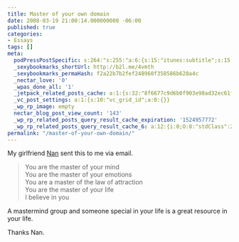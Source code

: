 ```yaml
---
title: Master of your own domain
date: 2008-03-19 21:00:14.000000000 -06:00
published: true
categories:
- Essays
tags: []
meta:
  podPressPostSpecific: s:264:"s:255:"a:6:{s:15:"itunes:subtitle";s:15:"##PostExcerpt##";s:14:"itunes:summary";s:15:"##PostExcerpt##";s:15:"itunes:keywords";s:17:"##WordPressCats##";s:13:"itunes:author";s:10:"##Global##";s:15:"itunes:explicit";s:7:"Default";s:12:"itunes:block";s:7:"Default";}";";
  _sexybookmarks_shortUrl: http://b2l.me/4vmth
  _sexybookmarks_permaHash: f2a22b7b2fef248960f358586b628a4c
  _nectar_love: '0'
  _wpas_done_all: '1'
  _jetpack_related_posts_cache: a:1:{s:32:"8f6677c9d6b0f903e98ad32ec61f8deb";a:2:{s:7:"expires";i:1470832159;s:7:"payload";a:3:{i:0;a:1:{s:2:"id";i:2686;}i:1;a:1:{s:2:"id";i:1469;}i:2;a:1:{s:2:"id";i:379;}}}}
  _vc_post_settings: a:1:{s:10:"vc_grid_id";a:0:{}}
  _wp_rp_image: empty
  nectar_blog_post_view_count: '143'
  _wp_rp_related_posts_query_result_cache_expiration: '1524957772'
  _wp_rp_related_posts_query_result_cache_6: a:12:{i:0;O:8:"stdClass":2:{s:7:"post_id";s:3:"577";s:5:"score";s:16:"65.9550755046406";}i:1;O:8:"stdClass":2:{s:7:"post_id";s:3:"312";s:5:"score";s:16:"65.9550755046406";}i:2;O:8:"stdClass":2:{s:7:"post_id";s:3:"189";s:5:"score";s:17:"61.36104740878774";}i:3;O:8:"stdClass":2:{s:7:"post_id";s:3:"404";s:5:"score";s:17:"59.16382283143756";}i:4;O:8:"stdClass":2:{s:7:"post_id";s:3:"119";s:5:"score";s:16:"58.2238155729377";}i:5;O:8:"stdClass":2:{s:7:"post_id";s:4:"4806";s:5:"score";s:18:"53.629787477132325";}i:6;O:8:"stdClass":2:{s:7:"post_id";s:3:"412";s:5:"score";s:17:"52.99255953521342";}i:7;O:8:"stdClass":2:{s:7:"post_id";s:4:"1211";s:5:"score";s:17:"51.43256289973465";}i:8;O:8:"stdClass":2:{s:7:"post_id";s:3:"605";s:5:"score";s:17:"51.43256289973465";}i:9;O:8:"stdClass":2:{s:7:"post_id";s:3:"320";s:5:"score";s:17:"51.43256289973465";}i:10;O:8:"stdClass":2:{s:7:"post_id";s:3:"282";s:5:"score";s:17:"51.43256289973465";}i:11;O:8:"stdClass":2:{s:7:"post_id";s:3:"130";s:5:"score";s:17:"51.43256289973465";}}
permalink: "/master-of-your-own-domain/"
---
```

My girlfriend <a href="http://www.createyourownrealitynow.com" rel="nofollow">Nan</a> sent this to me via email.</p>
>You are the master of your mind<br />
You are the master of your emotions<br />
You are a master of the law of attraction<br />
You are the master of your life<br />
I believe in you</p></blockquote>
<p>A mastermind group and someone special in your life is a great resource in your life.

Thanks Nan.</p>
